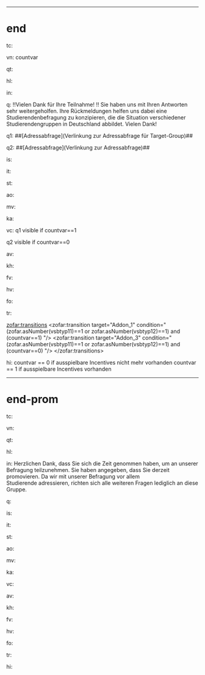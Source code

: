 ---------------------

end
=

tc: 

vn: countvar

qt: 

hl:

in: 

q: !!Vielen Dank für Ihre Teilnahme! !! 
	Sie haben uns mit Ihren Antworten sehr weitergeholfen. 
	Ihre Rückmeldungen helfen uns dabei eine Studierendenbefragung zu konzipieren, die die Situation verschiedener Studierendengruppen in Deutschland abbildet. Vielen Dank!

q1: ##[Adressabfrage](Verlinkung zur Adressabfrage für Target-Group)##

q2: ##[Adressabfrage](Verlinkung zur Adressabfrage)##

is: 

it: 

st:

ao: 

mv: 

ka: 

vc: 
q1 visible if countvar==1

q2 visible if countvar==0

av: 

kh: 

fv: 

hv: 

fo: 

tr: 

<zofar:transitions>
    <zofar:transition target="Addon_1" condition="(zofar.asNumber(vsbtyp11)==1 or zofar.asNumber(vsbtyp12)==1) and (countvar==1) "/>
    <zofar:transition target="Addon_3" condition="(zofar.asNumber(vsbtyp11)==1 or zofar.asNumber(vsbtyp12)==1) and (countvar==0) "/>
</zofar:transitions>

hi: 
countvar == 0 if ausspielbare Incentives nicht mehr vorhanden
countvar == 1 if ausspielbare Incentives vorhanden


---------------------

end-prom
=

tc: 

vn: 

qt: 

hl:

in: Herzlichen Dank, dass Sie sich die Zeit genommen haben, um an unserer Befragung teilzunehmen. Sie haben angegeben, dass Sie derzeit promovieren. Da wir mit unserer Befragung vor allem  
Studierende adressieren, richten sich alle weiteren Fragen lediglich an diese Gruppe. 

q: 

is: 

it: 

st:

ao: 

mv: 

ka: 

vc: 

av: 

kh: 

fv: 

hv: 

fo: 

tr: 


hi:



